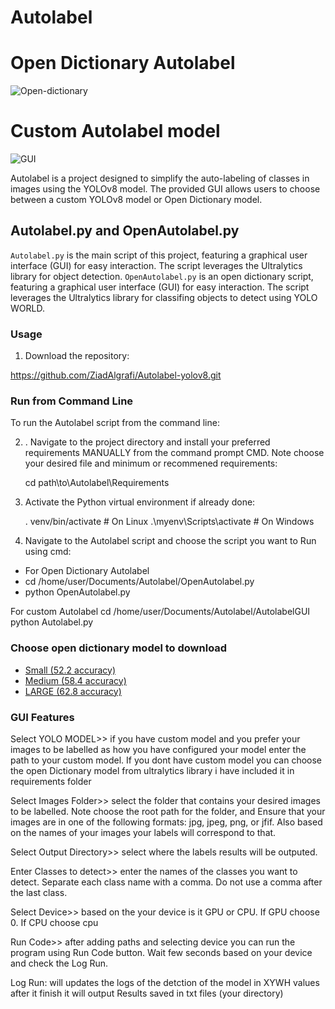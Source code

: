 # Autolabel

# Open Dictionary Autolabel
![Open-dictionary](https://github.com/Ziad-Algrafi/Autolabel-yolov8/assets/117011801/6c8867f7-e928-4986-abb4-6fe522ff900d)





# Custom Autolabel model
![GUI](https://github.com/ZiadAlgrafi/Autolabel-yolov8/assets/117011801/e7ba1f79-1808-4927-88d9-7e65c225d3a8)


Autolabel is a project designed to simplify the auto-labeling of classes in images using the YOLOv8 model. The provided GUI allows users to choose between a custom YOLOv8 model or Open Dictionary model.


## Autolabel.py and OpenAutolabel.py

`Autolabel.py` is the main script of this project, featuring a graphical user interface (GUI) for easy interaction. The script leverages the Ultralytics library for object detection.
`OpenAutolabel.py` is an open dictionary script, featuring a graphical user interface (GUI) for easy interaction. The script leverages the Ultralytics library for classifing objects to detect using YOLO WORLD.

### Usage

1. Download the repository:

 https://github.com/ZiadAlgrafi/Autolabel-yolov8.git
 
 
### Run from Command Line

To run the Autolabel script from the command line:

2. . Navigate to the project directory and install your preferred requirements MANUALLY from the command prompt CMD. Note choose your desired file and minimum or recommened requirements:

   
    cd path\to\Autolabel\Requirements
    

3. Activate the Python virtual environment if already done:

   
    . venv/bin/activate      # On Linux
    .\myenv\Scripts\activate # On Windows
  


4. Navigate to the Autolabel script and choose the script you want to Run using cmd:

  - For Open Dictionary Autolabel
  - cd /home/user/Documents/Autolabel/OpenAutolabel.py
  - python OpenAutolabel.py

   
   For custom Autolabel
    cd /home/user/Documents/Autolabel/AutolabelGUI
    python Autolabel.py 

### Choose open dictionary model to download

- [Small (52.2 accuracy)](https://github.com/ultralytics/assets/releases/download/v8.1.0/yolov8s-worldv2.pt)
- [Medium (58.4 accuracy)](https://github.com/ultralytics/assets/releases/download/v8.1.0/yolov8m-worldv2.pt)
- [LARGE (62.8 accuracy)](https://github.com/ultralytics/assets/releases/download/v8.1.0/yolov8x-worldv2.pt)

     

### GUI Features

Select YOLO MODEL>> if you have custom model and you prefer your images to be labelled as how you have configured your model enter the path to your custom model. If you dont have custom model you can choose the open Dictionary model from ultralytics library i have included it in requirements folder

Select Images Folder>> select the folder that contains your desired images to be labelled. Note choose the root path for the folder, and Ensure that your images are in one of the following formats: jpg, jpeg, png, or jfif. Also based on the names of your images your labels will correspond to that.

Select Output Directory>> select where the labels results will be outputed. 

Enter Classes to detect>> enter the names of the classes you want to detect. Separate each class name with a comma. Do not use a comma after the last class.

Select Device>> based on the your device is it GPU or CPU. If GPU choose 0. If CPU choose cpu

Run Code>> after adding paths and selecting device you can run the program using Run Code button. Wait few seconds based on your device and check the Log Run.

Log Run: will updates the logs of the detction of the model in XYWH values after it finish it will output Results saved in txt files (your directory)





